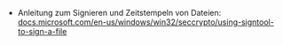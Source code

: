 - Anleitung zum Signieren und Zeitstempeln von
  Dateien: [docs.microsoft.com/en-us/windows/win32/seccrypto/using-signtool-to-sign-a-file](https://docs.microsoft.com/en-us/windows/win32/seccrypto/using-signtool-to-sign-a-file)
